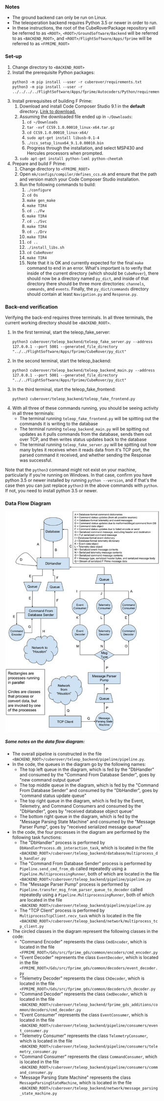 ### Notes
- The ground backend can only be run on Linux.
- The teleoperation backend requires Python 3.5 or newer in order to run.
- In these instructions, the root of the CubeRoverPackage repository will be referred to as `<ROOT>`, `<ROOT>/GroundSoftware/Backend` will be referred to as `<BACKEND_ROOT>`, and `<ROOT>/FlightSoftware/Apps/fprime` will be referred to as `<FPRIME_ROOT>`
### Set-up


1. Change directory to `<BACKEND_ROOT>`
2. Install the prerequisite Python packages:
    ```
    python3 -m pip install --user -r cuberover/requirements.txt
    python3 -m pip install --user -r ../../../../FlightSoftware/Apps/fprime/Autocoders/Python/requirements.txt
    ```
3. Install prerequisites of building F Prime:
    1. Download and install Code Composer Studio 9.1 in the **default** directory. [Link to download.](https://software-dl.ti.com/ccs/esd/CCSv9/CCS_9_1_0/exports/CCS9.1.0.00010_linux-x64.tar.gz)
    2. Assuming the downloaded file ended up in `~/Downloads`:
        1. `cd ~/Downloads`
        2. `tar -xvf CCS9.1.0.00010_linux-x64.tar.gz`
        3. `cd CCS9.1.0.00010_linux-x64/`
        4. `sudo apt-get install libusb-0.1-4`
        5. `./ccs_setup_linux64_9.1.0.00010.bin`
        6. Progress through the installation, and select MSP430 and Hercules processors when prompted.
    3. `sudo apt-get install python-lxml python-cheetah`
4. Prepare and build F Prime: 
    1. Change directory to `<FPRIME_ROOT>`
    2. Open `mk/configs/compiler/defines_ccs.mk` and ensure that the path and version match your Code Composer Studio installation.
    3. Run the following commands to build:
        1. `./configure`
        2. `cd Os`
        3. `make gen_make`
        4. `make TIR4`
        5. `cd ../Fw`
        6. `make TIR4`
        7. `cd ../Svc`
        8. `make TIR4`
        9. `cd ../Drv`
        10. `make TIR4`
        11. `cd ..`
        12. `./install_libs.sh`
        13. `cd CubeRover`
        14. `make TIR4`
        15. Note that it is OK and currently expected for the final `make` command to end in an error. What's important is to verify that inside of the current directory (which should be `CubeRover`), there should now be a directory named `py_dict`, and inside of that directory there should be three more directories: `channels`, `commands`, and `events`. Finally, the `py_dict/commands` directory should contain at least `Navigation.py` and `Response.py`.

### Back-end verification
Verifying the back-end requires three terminals. In all three terminals, the current working directory should be `<BACKEND_ROOT>`.
1. In the first terminal, start the teleop_fake_server:
    ```
    python3 cuberover/teleop_backend/teleop_fake_server.py --address 127.0.0.1 --port 5001 --generated_file_directory "../../FlightSoftware/Apps/fprime/CubeRover/py_dict"
    ```
2. In the second terminal, start the teleop_backend:
    ```
    python3 cuberover/teleop_backend/teleop_backend_main.py --address 127.0.0.1 --port 5001 --generated_file_directory "../../FlightSoftware/Apps/fprime/CubeRover/py_dict"
    ```
3. In the third terminal, start the teleop_fake_frontend:
    ```
    python3 cuberover/teleop_backend/teleop_fake_frontend.py
    ```
4. With all three of these commands running, you should be seeing activity in all three terminals:
    - The terminal running `teleop_fake_frontend.py` will be spitting out the commands it is writing to the database
    - The terminal running `teleop_backend_main.py` will be spitting out updates as it pulls commands from the database, sends them out over TCP, and then writes status updates back to the database
    - The terminal running `teleop_fake_server.py` will be spitting out how many bytes it receives when it reads data from it's TCP port, the parsed command it received, and whether sending the Response was successful.

Note that the `python3` command might not exist on your machine, particularly if you're running on Windows. In that case, confirm you have python 3.5 or newer installed by running `python --version`, and if that's the case then you can just replace `python3` in the above commands with `python`. If not, you need to install python 3.5 or newer.

### Data Flow Diagram
![](./teleop_backend_data_flow.svg)
##### Some notes on the data flow diagram:
- The overall pipeline is constructed in the file `<BACKEND_ROOT>/cuberover/teleop_backend/pipeline/pipeline.py`.
- In the code, the queues in the diagram go by the following names:
    - The top left queue in the diagram, which is fed by the "DbHandler" and consumed by the "Command From Database Sender", goes by "new command output queue"
    - The top middle queue in the diagram, which is fed by the "Command From Database Sender" and consumed by the "DbHandler", goes by "command status update queue"
    - The top right queue in the diagram, which is fed by the Event, Telemetry, and Command Consumers and consumed by the "DbHandler", goes by "received database object queue"
    - The bottom right queue in the diagram, which is fed by the "Message Parsing State Machine" and consumed by the "Message Parser Pump", goes by "received serialized message queue"
- In the code, the four processes in the diagram are performed by the following task functions:
    - The "DbHandler" process is performed by `DbHandlerProcess.db_interaction_task`, which is located in the file `<BACKEND_ROOT>/cuberover/teleop_backend/database/multiprocess_db_handler.py`
    - The "Command From Database Sender" process is performed by `Pipeline.send_cmd_from_db` called repeatedly using a `Pipeline.MultiprocessingRunner`, both of which are located in the file `<BACKEND_ROOT>/cuberover/teleop_backend/pipeline/pipeline.py`
    - The "Message Parser Pump" process is performed by `Pipeline.transfer_msg_from_parser_queue_to_decoder` called repeatedly using a `Pipeline.MultiprocessingRunner`, both of which are located in the file `<BACKEND_ROOT>/cuberover/teleop_backend/pipeline/pipeline.py`
    - The "TCP Client" process is performed by `MultiprocessTcpClient.recv_task` which is located in the file `<BACKEND_ROOT>/cuberover/teleop_backend/network/multiprocess_tcp_client.py`
- The circled classes in the diagram represent the following classes in the code:
    - "Command Encoder" represents the class `CmdEncoder`, which is located in the file `<FPRIME_ROOT>/Gds/src/fprime_gds/common/encoders/cmd_encoder.py`
    - "Event Decoder" represents the class `EventDecoder`, which is located in the file `<FPRIME_ROOT>/Gds/src/fprime_gds/common/decoders/event_decoder.py`
    - "Telemetry Decoder" represents the class `ChDecoder`, which is located in the file `<FPRIME_ROOT>/Gds/src/fprime_gds/common/decoders/ch_decoder.py`
    - "Command Decoder" represents the class `CmdDecoder`, which is located in the file `<BACKEND_ROOT>/cuberover/teleop_backend/fprime_gds_additions/common/decoders/cmd_decoder.py`
    - "Event Consumer" represents the class `EventConsumer`, which is located in the file `<BACKEND_ROOT>/cuberover/teleop_backend/pipeline/consumers/event_consumer.py`
    - "Telemetry Consumer" represents the class `TelemetryConsumer`, which is located in the file `<BACKEND_ROOT>/cuberover/teleop_backend/pipeline/consumers/telemetry_consumer.py`
    - "Command Consumer" represents the class `CommandConsumer`, which is located in the file `<BACKEND_ROOT>/cuberover/teleop_backend/pipeline/consumers/command_consumer.py`
    - "Message Parsing State Machine" represents the class `MessageParsingStateMachine`, which is located in the file `<BACKEND_ROOT>/cuberover/teleop_backend/network/message_parsing_state_machine.py`

